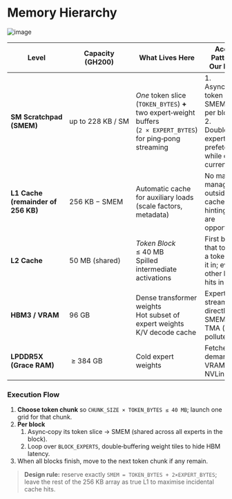 # Memory Hierarchy

![image](https://github.com/user-attachments/assets/bacc3962-95b2-4e46-8a62-9021b76c3c12)

| Level | Capacity (GH200)| What Lives Here | Access Pattern in Our Kernel |
|-------|----------|-----------------|------------------------------|
| **SM Scratchpad (SMEM)** | up to 228 KB / SM | *One* token slice (`TOKEN_BYTES`) **+** two expert‑weight buffers (`2 × EXPERT_BYTES`) for ping‑pong streaming | 1. Async‑copy token → SMEM (once per block)  <br>2. Double‑buffer expert tiles: prefetch next while dotting current |
| **L1 Cache (remainder of 256 KB)** | 256 KB − SMEM | Automatic cache for auxiliary loads (scale factors, metadata) | No manual management outside of cache hinting; hits are opportunistic |
| **L2 Cache** | 50 MB (shared) | *Token Block* ≤ 40 MB  <br>Spilled intermediate activations | First block that touches a token pulls it in; every other block hits in L2 |
| **HBM3 / VRAM** | 96 GB | Dense transformer weights  <br>Hot subset of expert weights  <br>K/V decode cache | Expert tiles streamed directly → SMEM via TMA (do **not** pollute L2) |
| **LPDDR5X (Grace RAM)** | ≥ 384 GB | Cold expert weights | Fetched on demand → VRAM via NVLink‑C2C |

### Execution Flow

1. **Choose token chunk** so `CHUNK_SIZE × TOKEN_BYTES ≤ 40 MB`; launch one grid for that chunk.  
2. **Per block**  
   1. Async‑copy its token slice → SMEM (shared across all experts in the block).  
   2. Loop over `BLOCK_EXPERTS`, double‑buffering weight tiles to hide HBM latency.  
3. When all blocks finish, move to the next token chunk if any remain.

> **Design rule:** reserve exactly `SMEM = TOKEN_BYTES + 2×EXPERT_BYTES`; leave the rest of the 256 KB array as true L1 to maximise incidental cache hits.
